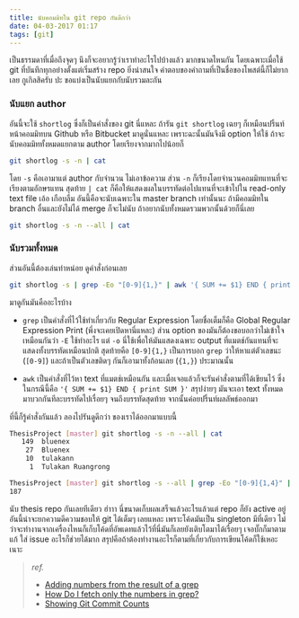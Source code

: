 ```yaml
---
title: นับคอมมิทใน git repo กันดีกว่า
date: 04-03-2017 01:17
tags: [git]
---
```


เป็นธรรมดาที่เมื่อถึงจุดๆ นึงก็จะอยากรู้ว่าเราทำอะไรไปบ้างแล้ว มากขนาดไหนกัน โดยเฉพาะเมื่อใช้ git ที่บันทึกทุกอย่างตั้งแต่เริ่มสร้าง repo ยิ่งน่าสนใจ คำตอบของคำถามที่เป็นชื่อของโพสต์นี้ก็ไม่ยากเลย กูเกิลสิครับ ปะ ขอแบ่งเป็นนับแยกกับนับรวมละกัน

### นับแยก author
อันนี้จะใช้ `shortlog` ซึ่งก็เป็นคำสั่งของ git นี่แหละ ถ้ารัน `git shortlog` เฉยๆ ก็เหมือนปริ้นท์หน้าคอมมิทบน Github หรือ Bitbucket มาดูนั่นแหละ เพราะฉะนั้นมันจึงมี option ให้ใช้ ถ้าจะนับคอมมิททั้งหมดแยกตาม author โดยเรียงจากมากไปน้อยก็

```sh
git shortlog -s -n | cat
```

โดย `-s` คือเอามาแต่ author กับจำนวน ไม่เอาข้อความ ส่วน `-n` ก็เรียงโดยจำนวนคอมมิทแทนที่จะเรียงตามอักษรแทน สุดท้าย `| cat` ก็คือให้แสดงผลในบรรทัดต่อไปแทนที่จะเข้าไปใน read-only text file เอ้อ เกือบลืม อันนี้คือจะนับเฉพาะใน master branch เท่านั้นนะ ถ้ามีคอมมิทใน branch อื่นและยังไม่ได้ merge ก็จะไม่นับ ถ้าอยากนับทั้งหมดรวมพวกนั้นด้วยก็นี่เลย

```sh
git shortlog -s -n --all | cat
```

### นับรวมทั้งหมด
ส่วนอันนี้ต้องเล่นท่าหน่อย ดูคำสั่งก่อนเลย

```sh
git shortlog -s | grep -Eo "[0-9]{1,}" | awk '{ SUM += $1} END { print SUM }'
```

มาดูกันมันคืออะไรบ้าง

- `grep` เป็นคำสั่งที่ไว้ใช้ทำเกี่ยวกับ Regular Expression โดยชื่อเต็มก็คือ Global Regular Expression Print (พึ่งจะเคยเปิดหานี่แหละ) ส่วน option ของมันก็ต้องขอบอกว่าไม่เข้าใจเหมือนกันว่า `-E` ใช้ทำอะไร แต่ `-o` นี่ใช้เพื่อให้มันแสดงเฉพาะ output ที่แมตช์กันแทนที่จะแสดงทั้งบรรทัดเหมือนปกติ สุดท้ายคือ `[0-9]{1,}` เป็นการบอก `grep` ว่าให้หาแต่ตัวเลขนะ (`[0-9]`) และถ้าเป็นตัวเลขติดๆ กันก็เอามาทั้งก้อนเลย (`{1,}`) ประมาณนั้น

- `awk` เป็นคำสั่งที่ไว้หา text ที่แมตช์เหมือนกัน และเมื่อเจอแล้วก็จะรันคำสั่งตามที่ได้เขียนไว้ ซึ่งในกรณีนี้คือ `'{ SUM += $1} END { print SUM }'` สรุปง่ายๆ มันจะเอา text ทั้งหมดมาบวกกันทีละบรรทัดไปเรื่อยๆ จนถึงบรรทัดสุดท้าย จากนั้นค่อยปริ้นท์ผลลัพธ์ออกมา

ที่นี้ก็รู้คำสั่งกันแล้ว ลองไปรันดูดีกว่า ของเราได้ออกมาแบบนี้

```sh
ThesisProject [master] git shortlog -s -n --all | cat
   149  bluenex
    27  Bluenex
    10  tulakann
     1  Tulakan Ruangrong

ThesisProject [master] git shortlog -s --all | grep -Eo "[0-9]{1,4}" | awk '{ SUM += $1} END { print SUM }'
187
```

นับ thesis repo กันเลยทีเดียว ฮ่าาา นี่ขนาดเก็บผลเสร็จแล้วอะไรแล้วแต่ repo ก็ยัง active อยู่ อันนี้น่าจะยกความดีความชอบให้ git ได้เต็มๆ เลยแหละ เพราะโค้ดมันเป็น singleton มีที่เดียว ไม่ว่าจะทำงานจากเครื่องไหนก็เก็บโค้ดที่อัพเดทแล้วไว้ที่นี่มันก็เลยยังเติบโตมาได้เรื่อยๆ เจอบั๊กก็มาตามแก้ ใส่ issue อะไรก็ช่วยได้มาก สรุปคือถ้าต้องทำงานอะไรก็ตามที่เกี่ยวกับการเขียนโค้ดก็ใช้เหอะ เนาะ

> *ref.*
> - [Adding numbers from the result of a grep](http://unix.stackexchange.com/questions/4840/adding-numbers-from-the-result-of-a-grep)
> - [How Do I fetch only the numbers in grep?](http://askubuntu.com/questions/184204/how-do-i-fetch-only-the-numbers-in-grep)
> - [Showing Git Commit Counts](http://zanshin.net/2012/06/08/showing-git-commit-counts/)

